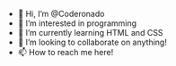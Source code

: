 - 👋 Hi, I’m @Coderonado
- 👀 I’m interested in programming
- 🌱 I’m currently learning HTML and CSS
- 💞️ I’m looking to collaborate on anything!
- 📫 How to reach me here!
<!---
Coderonado/Coderonado is a ✨ special ✨ repository because its `README.md` (this file) appears on your GitHub profile.
You can click the Preview link to take a look at your changes.
--->
